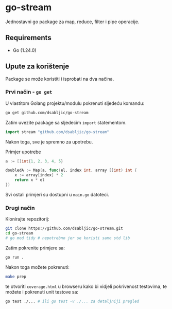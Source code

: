 # go-stream

Jednostavni go package za map, reduce, filter i pipe operacije.

## Requirements

- Go (1.24.0)

## Upute za korištenje

Package se može koristiti i isprobati na dva načina.

### Prvi način - `go get`

U vlastitom Golang projektu/modulu pokrenuti sljedeću komandu:

```zsh
go get github.com/dsabljic/go-stream
```

Zatim uvezite package sa sljedećim `import` statementom.

```go
import stream "github.com/dsabljic/go-stream"
```

Nakon toga, sve je spremno za upotrebu.

Primjer upotrebe

```go
a := []int{1, 2, 3, 4, 5}

doubledA := Map(a, func(el, index int, array []int) int {
    x := array[index] * 2
    return x * el
})
```

Svi ostali primjeri su dostupni u `main.go` datoteci.

### Drugi način

Klonirajte repozitorij:

```bash
git clone https://github.com/dsabljic/go-stream.git
cd go-stream
# go mod tidy # nepotrebno jer se koristi samo std lib
```

Zatim pokrenite primjere sa:

```bash
go run .
```

Nakon toga možete pokrenuti:

```bash
make prep
```

te otvoriti `coverage.html` u browseru kako bi vidjeli pokrivenost testovima, te možete i pokrenuti unit testove sa:

```bash
go test ./... # ili go test -v ./... za detaljniji pregled
```